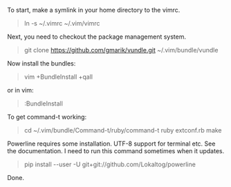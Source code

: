 To start, make a symlink in your home directory to the vimrc.
> ln -s ~/.vimrc ~/.vim/vimrc

Next, you need to checkout the package management system.
> git clone https://github.com/gmarik/vundle.git ~/.vim/bundle/vundle

Now install the bundles:
> vim +BundleInstall +qall

or in vim:
> :BundleInstall

To get command-t working:
> cd ~/.vim/bundle/Command-t/ruby/command-t
> ruby extconf.rb
> make

Powerline requires some installation. UTF-8 support for terminal etc. See the
documentation. I need to run this command sometimes when it updates.
> pip install --user -U git+git://github.com/Lokaltog/powerline

Done.
